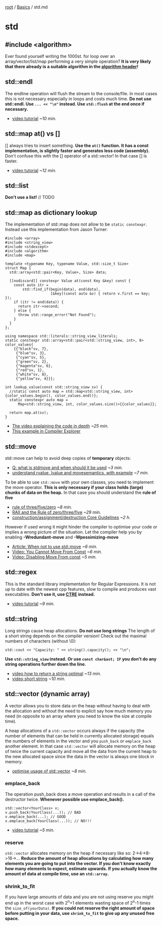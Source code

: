 [root](../README.md) / [Basics](basics.md) / std.md
# std
## #include &lt;algorithm&gt;
Ever found yourself writing the 1000st. for loop over an array/vector/list/map performing a very simple operation?
**It is very likely that there already is a suitable algorithm in the [algorithm header](https://en.cppreference.com/w/cpp/algorithm)!**

## std::endl
The endline operation will flush the stream to the console/file. In most cases this is not necessary especially in loops and costs much time.
**Do not use std::endl. Use `... << "\n"` instead. Use `std::flush` at the end once if necessary.**

- [video tutorial](https://www.youtube-nocookie.com/embed/GMqQOEZYVJQ?rel=0&start=0&end=619) *~10 min.*

## std::map at() vs []
[] always tries to insert something.
**Use the `at()` function. It has a const implementation, is slightly faster and generates less code (assembly).**
Don't confuse this with the [] operator of a std::vector! In that case [] is faster.
- [video tutorial](https://www.youtube-nocookie.com/embed/kDqS1xVWGMg?rel=0)  *~12 min.*

## std::list
**Don't use a list!**
// TODO

## std::map as dictionary lookup
The implementation of std::map does not allow to be `static constexpr`. Instead use this implementation from Jason Turner:
```c_cpp
#include <array>
#include <string_view>
#include <stdexcept>
#include <algorithm>
#include <map>

template <typename Key, typename Value, std::size_t Size>
struct Map {
  std::array<std::pair<Key, Value>, Size> data;

  [[nodiscard]] constexpr Value at(const Key &key) const {
    const auto itr =
        std::find_if(begin(data), end(data),
                     [&key](const auto &v) { return v.first == key; });
    if (itr != end(data)) {
      return itr->second;
    } else {
      throw std::range_error("Not Found");
    }
  }
};

using namespace std::literals::string_view_literals;
static constexpr std::array<std::pair<std::string_view, int>, 8> color_values{
    {{"black"sv, 7},
     {"blue"sv, 3},
     {"cyan"sv, 5},
     {"green"sv, 2},
     {"magenta"sv, 6},
     {"red"sv, 1},
     {"white"sv, 8},
     {"yellow"sv, 4}}};

int lookup_value(const std::string_view sv) {
  //static const auto map = std::map<std::string_view, int>{color_values.begin(), color_values.end()};
  static constexpr auto map =
      Map<std::string_view, int, color_values.size()>{{color_values}};

  return map.at(sv);
}
```
- [The video explaining the code in depth](https://www.youtube-nocookie.com/embed/INn3xa4pMfg?rel=0) *~25 min.*
- [This example in Compiler Explorer](https://godbolt.org/z/cnrzKr)

## std::move
std::move can help to avoid deep copies of **temporary** objects:

- [Q: what is stdmove and when should it be used](https://stackoverflow.com/questions/3413470/what-is-stdmove-and-when-should-it-be-used#answer-42340735) *~3 min.*
- [understand rvalue, lvalue and movesemantics, with example](https://stackoverflow.com/questions/3106110/what-is-move-semantics#answer-3109981) *~7 min.*

To be able to use `std::move` with your own classes, you need to implement the move operator. 
**This is only necessary if your class holds (large) chunks of data on the heap.**
In that case you should understand the **rule of five**

- [rule of three/five/zero](https://en.cppreference.com/w/cpp/language/rule_of_three) *~8 min.*
- [RAII and the Rule of zero/three/five](https://www.youtube-nocookie.com/embed/7Qgd9B1KuMQ?rel=0&start=1263&end=2960) *~29 min.*
- [construction/assignment/destruction Core Guidelines](https://github.com/isocpp/CppCoreGuidelines/blob/master/CppCoreGuidelines.md#cctor-constructors-assignments-and-destructors) *~2 h.*

However if used wrong it might hinder the compiler to optimise your code or implies a wrong picture of the situation. Let the compiler help you by enabling **-Wredundant-move** and **-Wpessimizing-move**

- [Article: When not to use std::move](https://developers.redhat.com/blog/2019/04/12/understanding-when-not-to-stdmove-in-c/)  *~6 min.*
- [Video: You Cannot Move From Const](https://www.youtube-nocookie.com/embed/ZKaoR3dP9uM?rel=0) *~6 min.*
- [Video: Disabling Move From const](https://www.youtube-nocookie.com/embed/nP3TnWBonlY?rel=0) *~5 min.*

## std::regex
This is the standard library implementation for Regular Expressions. It is not up to date with the newest cpp features, slow to compile and produces vast executables.
**Don't use it, use [CTRE](https://github.com/hanickadot/compile-time-regular-expressions) instead.**

- [video tutorial](https://www.youtube-nocookie.com/embed/8aRfJp1oZGA?rel=0) *~9 min.*
## std::string
Long strings cause heap allocations.
**Do not use long strings**
The length of a short string depends on the compiler version! Check out the maximal numbers of characters (without \0):
```c_cpp
std::cout << "Capacity: " << string().capacity(); << "\n";
```
**Use `std::string_view` instead.**
**Or use `const char&ast; IF` you don't do any string operations further down the line.**

- [video how to return a string optimal](https://www.youtube-nocookie.com/embed/9mWWNYRHAIQ?rel=0) *~13 min.*
- [video short string](https://www.youtube-nocookie.com/embed/S7oVXMzTo4w?rel=0&start=224&end=745) *~10 min.*

## std::vector (dynamic array)
A vector allows you to store data on the heap without having to deal with the allocation and without the need to explicit say how much memory you need (in opposite to an array where you need to know the size at compile time).

A heap allocations of a `std::vector` occurs always if the capacity (the number of elements that can be held in currently allocated storage) equals the numbers of elements in the vector and you `push_back` or `emplace_back` another element. In that case `std::vector` will allocate memory on the heap of twice the current capacity and move all the data from the current heap to the new allocated space since the data in the vector is always one block in memory.

- [optimise usage of std::vector](https://www.youtube-nocookie.com/embed/HcESuwmlHEY?rel=0&start=67&end=540) *~8 min.*

### emplace_back
The operation push_back does a move operation and results in a call of the destructor twice.
**Whenever possible use emplace_back().**
```c_cpp
std::vector<YourClass> v;
v.push_back(YourClass(...)); // BAD
v.emplace_back(...); // GOOD
v.emplace_back(YourClass(...)); // NO!!!
```
- [video tutorial](https://www.youtube-nocookie.com/embed/uwv1uvi1OTU?rel=0) *~5 min.*

### reserve
`std::vector` allocates memory on the heap if necessary like so: 2->4->8->16->...
**Reduce the amount of heap allocations by calculating how many elements you are going to put into the vector. If you don't know exactly how many elements to expect, estimate upwards. If you actually know the amount of data at compile time, use an `std::array`.**

###  shrink_to_fit
If you have large amounts of data and you are not using reserve you might end up in the worst case with 2<sup>n</sup>+1 elements wasting space of 2<sup>n</sup>-1 times the `size_of(yourData)`.
**If you could not reserve the right amount of space before putting in your data, use `shrink_to_fit` to give up any unused free space.**

